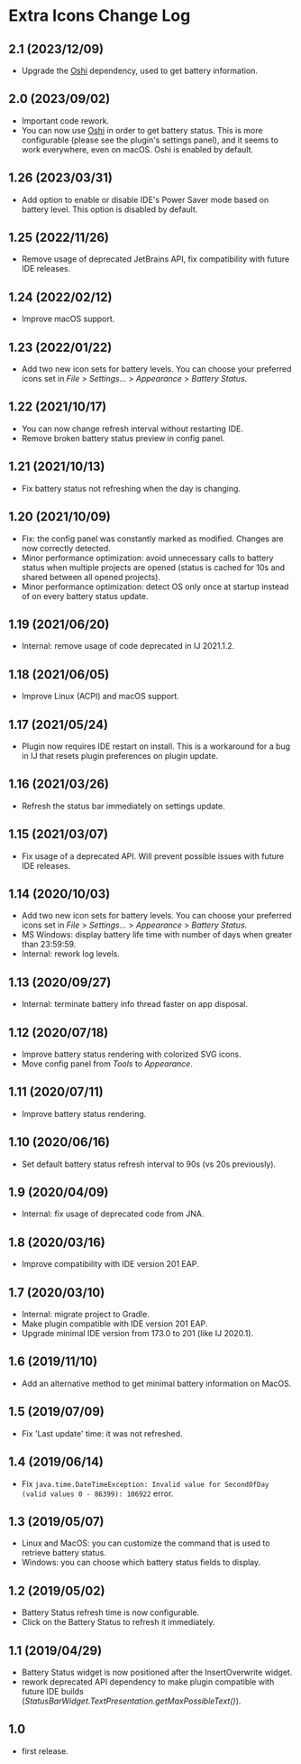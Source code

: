 # Extra Icons Change Log

## 2.1 (2023/12/09)
* Upgrade the [Oshi](https://github.com/oshi/oshi) dependency, used to get battery information.

## 2.0 (2023/09/02)
* Important code rework. 
* You can now use [Oshi](https://github.com/oshi/oshi) in order to get battery status. This is more configurable (please see the plugin's settings panel), and it seems to work everywhere, even on macOS. Oshi is enabled by default.

## 1.26 (2023/03/31)
* Add option to enable or disable IDE's Power Saver mode based on battery level. This option is disabled by default.

## 1.25 (2022/11/26)
* Remove usage of deprecated JetBrains API, fix compatibility with future IDE releases.

## 1.24 (2022/02/12)
* Improve macOS support.

## 1.23 (2022/01/22)
* Add two new icon sets for battery levels. You can choose your preferred icons set in <i>File</i> &gt; <i>Settings...</i> &gt; <i>Appearance</i> &gt; <i>Battery Status</i>.

## 1.22 (2021/10/17)
* You can now change refresh interval without restarting IDE.
* Remove broken battery status preview in config panel.

## 1.21 (2021/10/13)
* Fix battery status not refreshing when the day is changing.

## 1.20 (2021/10/09)
* Fix: the config panel was constantly marked as modified. Changes are now correctly detected.
* Minor performance optimization: avoid unnecessary calls to battery status when multiple projects are opened (status is cached for 10s and shared between all opened projects).
* Minor performance optimization: detect OS only once at startup instead of on every battery status update.

## 1.19 (2021/06/20)
* Internal: remove usage of code deprecated in IJ 2021.1.2.

## 1.18 (2021/06/05)
* Improve Linux (ACPI) and macOS support.

## 1.17 (2021/05/24)
* Plugin now requires IDE restart on install. This is a workaround for a bug in IJ that resets plugin preferences on plugin update.

## 1.16 (2021/03/26)
* Refresh the status bar immediately on settings update.

## 1.15 (2021/03/07)
* Fix usage of a deprecated API. Will prevent possible issues with future IDE releases.

## 1.14 (2020/10/03)
* Add two new icon sets for battery levels. You can choose your preferred icons set in <i>File</i> &gt; <i>Settings...</i> &gt; <i>Appearance</i> &gt; <i>Battery Status</i>.
* MS Windows: display battery life time with number of days when greater than 23:59:59.
* Internal: rework log levels.

## 1.13 (2020/09/27)
* Internal: terminate battery info thread faster on app disposal.

## 1.12 (2020/07/18)
* Improve battery status rendering with colorized SVG icons.
* Move config panel from <i>Tools</i> to <i>Appearance</i>.

## 1.11 (2020/07/11)
* Improve battery status rendering.

## 1.10 (2020/06/16)
* Set default battery status refresh interval to 90s (vs 20s previously).

## 1.9 (2020/04/09)
* Internal: fix usage of deprecated code from JNA.

## 1.8 (2020/03/16)
* Improve compatibility with IDE version 201 EAP.

## 1.7 (2020/03/10)
* Internal: migrate project to Gradle.
* Make plugin compatible with IDE version 201 EAP.
* Upgrade minimal IDE version from 173.0 to 201 (like IJ 2020.1).

## 1.6 (2019/11/10)
* Add an alternative method to get minimal battery information on MacOS.

## 1.5 (2019/07/09)
* Fix 'Last update' time: it was not refreshed.

## 1.4 (2019/06/14)
* Fix <code>java.time.DateTimeException: Invalid value for SecondOfDay (valid values 0 - 86399): 106922</code> error.

## 1.3 (2019/05/07)
* Linux and MacOS: you can customize the command that is used to retrieve battery status.
* Windows: you can choose which battery status fields to display.

## 1.2 (2019/05/02)
* Battery Status refresh time is now configurable.
* Click on the Battery Status to refresh it immediately.

## 1.1 (2019/04/29)
* Battery Status widget is now positioned after the InsertOverwrite widget.
* rework deprecated API dependency to make plugin compatible with future IDE builds (<i>StatusBarWidget.TextPresentation.getMaxPossibleText()</i>).

## 1.0
* first release.
